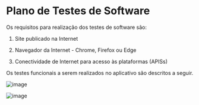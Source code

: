 # Plano de Testes de Software

Os requisitos para realização dos testes de software são: 

1. Site publicado na Internet 

2. Navegador da Internet - Chrome, Firefox ou Edge 

3. Conectividade de Internet para acesso às plataformas (APISs) 

 
 

Os testes funcionais a serem realizados no aplicativo são descritos a seguir. 

 

![image](https://github.com/ICEI-PUC-Minas-PMV-ADS/pmv-ads-2023-1-e1-proj-web-t18-time2-proj-intranet/assets/128554958/1d3bc91c-f6b8-4cc9-ab3a-3404383e5eeb)

![image](https://github.com/ICEI-PUC-Minas-PMV-ADS/pmv-ads-2023-1-e1-proj-web-t18-time2-proj-intranet/assets/128554958/01da3f18-8d0f-4cc9-8eea-936f7dafdb4c)
